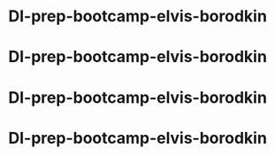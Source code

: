 # DI-prep-bootcamp-elvis-borodkin
# DI-prep-bootcamp-elvis-borodkin
# DI-prep-bootcamp-elvis-borodkin
# DI-prep-bootcamp-elvis-borodkin
